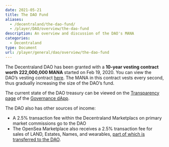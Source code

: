 ```yaml
---
date: 2021-05-21
title: The DAO Fund
aliases:
  - /decentraland/the-dao-fund/
  - /player/DAO/overview/the-dao-fund
description: An overview and discussion of the DAO's MANA
categories:
  - Decentraland
type: Document
url: /player/general/dao/overview/the-dao-fund
---
```


The Decentraland DAO has been granted with a **10-year vesting contract worth 222,000,000 MANA** started on Feb 19, 2020.
You can view the DAO’s vesting contract [here](https://vesting.decentraland.org/#/0x7a3abf8897f31b56f09c6f69d074a393a905c1ac). The MANA in this contract vests every second, thus gradually increasing the size of the DAO’s fund.

The current state of the DAO treasury can be viewed on the [Transparency page](https://governance.decentraland.org/transparency/) of the [Governance dApp](https://governance.decentraland.org/).


The DAO also has other sources of income:

* A 2.5% transaction fee within the Decentraland Marketplacs on primary market commissions go to the DAO
* The OpenSea Marketplace also receives a 2.5% transaction fee for sales of LAND, Estates, Names, and wearables, [part of which is transferred to the DAO](https://etherscan.io/token/0x0f5d2fb29fb7d3cfee444a200298f468908cc942?a=0x9b814233894cd227f561b78cc65891aa55c62ad2).
